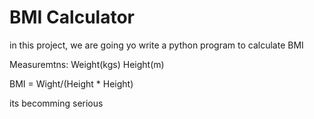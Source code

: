 # BMI Calculator

in this project, we are going yo write a python program to calculate BMI

Measuremtns:
Weight(kgs)
Height(m)

BMI = Wight/(Height * Height)

its becomming serious
